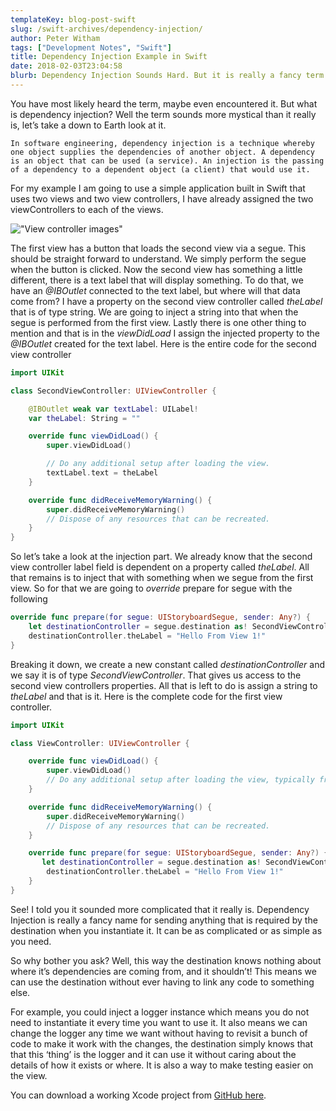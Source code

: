 ```yaml
---
templateKey: blog-post-swift
slug: /swift-archives/dependency-injection/
author: Peter Witham
tags: ["Development Notes", "Swift"]
title: Dependency Injection Example in Swift
date: 2018-02-03T23:04:58
blurb: Dependency Injection Sounds Hard. But it is really a fancy term for a simple concept. Let me show you how it works.
---
```


You have most likely heard the term, maybe even encountered it. But what is dependency injection? Well the term sounds more mystical than it really is, let’s take a down to Earth look at it.

    In software engineering, dependency injection is a technique whereby one object supplies the dependencies of another object. A dependency is an object that can be used (a service). An injection is the passing of a dependency to a dependent object (a client) that would use it.

For my example I am going to use a simple application built in Swift that uses two views and two view controllers, I have already assigned the two viewControllers to each of the views.

!["View controller images"](/img/post_images/two-viewcontrollers.png)

The first view has a button that loads the second view via a segue. This should be straight forward to understand. We simply perform the segue when the button is clicked. Now the second view has something a little different, there is a text label that will display something. To do that, we have an _@IBOutlet_ connected to the text label, but where will that data come from? I have a property on the second view controller called _theLabel_ that is of type string. We are going to inject a string into that when the segue is performed from the first view. Lastly there is one other thing to mention and that is in the _viewDidLoad_ I assign the injected property to the _@IBOutlet_ created for the text label. Here is the entire code for the second view controller

```swift
import UIKit

class SecondViewController: UIViewController {

    @IBOutlet weak var textLabel: UILabel!
    var theLabel: String = ""

    override func viewDidLoad() {
        super.viewDidLoad()

        // Do any additional setup after loading the view.
        textLabel.text = theLabel
    }

    override func didReceiveMemoryWarning() {
        super.didReceiveMemoryWarning()
        // Dispose of any resources that can be recreated.
    }
}
```

So let’s take a look at the injection part. We already know that the second view controller label field is dependent on a property called _theLabel_. All that remains is to inject that with something when we segue from the first view. So for that we are going to _override_ prepare for segue with the following

```swift
override func prepare(for segue: UIStoryboardSegue, sender: Any?) {
    let destinationController = segue.destination as! SecondViewController
    destinationController.theLabel = "Hello From View 1!"
}
```

Breaking it down, we create a new constant called _destinationController_ and we say it is of type _SecondViewController_. That gives us access to the second view controllers properties. All that is left to do is assign a string to _theLabel_ and that is it. Here is the complete code for the first view controller.

```swift
import UIKit

class ViewController: UIViewController {

    override func viewDidLoad() {
        super.viewDidLoad()
        // Do any additional setup after loading the view, typically from a nib.
    }

    override func didReceiveMemoryWarning() {
        super.didReceiveMemoryWarning()
        // Dispose of any resources that can be recreated.
    }

    override func prepare(for segue: UIStoryboardSegue, sender: Any?) {
       let destinationController = segue.destination as! SecondViewController
        destinationController.theLabel = "Hello From View 1!"
    }
}
```

See! I told you it sounded more complicated that it really is. Dependency Injection is really a fancy name for sending anything that is required by the destination when you instantiate it. It can be as complicated or as simple as you need.

So why bother you ask? Well, this way the destination knows nothing about where it’s dependencies are coming from, and it shouldn’t! This means we can use the destination without ever having to link any code to something else.

For example, you could inject a logger instance which means you do not need to instantiate it every time you want to use it. It also means we can change the logger any time we want without having to revisit a bunch of code to make it work with the changes, the destination simply knows that that this ‘thing’ is the logger and it can use it without caring about the details of how it exists or where. It is also a way to make testing easier on the view.

You can download a working Xcode project from [GitHub here](https://github.com/GrfxGuru/swift_dependency_example.git).
